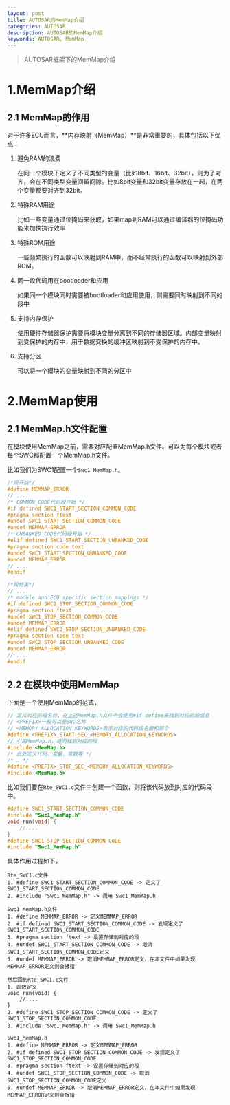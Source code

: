 ```yaml
---
layout: post
title: AUTOSAR的MemMap介绍
categories: AUTOSAR
description: AUTOSAR的MemMap介绍
keywords: AUTOSAR, MemMap
---
```




> AUTOSAR框架下的MemMap介绍

# 1.MemMap介绍

## 2.1 MemMap的作用

对于许多ECU而言，**内存映射（MemMap）**是非常重要的，具体包括以下优点：

1. 避免RAM的浪费

   在同一个模块下定义了不同类型的变量（比如8bit、16bit、32bit），则为了对齐，会在不同类型变量间留间隙。比如8bit变量和32bit变量存放在一起，在两个变量都要对齐到32bit。

2. 特殊RAM用途

   比如一些变量通过位掩码来获取，如果map到RAM可以通过编译器的位掩码功能来加快执行效率

3. 特殊ROM用途

   一些频繁执行的函数可以映射到RAM中，而不经常执行的函数可以映射到外部ROM。

4. 同一段代码用在bootloader和应用

   如果同一个模块同时需要被bootloader和应用使用，则需要同时映射到不同的段中

5. 支持内存保护

   使用硬件存储器保护需要将模块变量分离到不同的存储器区域。内部变量映射到受保护的内存中，用于数据交换的缓冲区映射到不受保护的内存中。

6. 支持分区

   可以将一个模块的变量映射到不同的分区中

# 2.MemMap使用

## 2.1 MemMap.h文件配置

在模块使用MemMap之前，需要对应配置MemMap.h文件。可以为每个模块或者每个SWC都配置一个MemMap.h文件。

比如我们为SWC1配置一个`Swc1_MemMap.h`。

```c
/*段开始*/
#define MEMMAP_ERROR
// ....
/* COMMON_CODE代码段开始 */
#if defined SWC1_START_SECTION_COMMON_CODE
#pragma section ftext
#undef SWC1_START_SECTION_COMMON_CODE
#undef MEMMAP_ERROR
/* UNBANKED_CODE代码段开始 */
#elif defined SWC1_START_SECTION_UNBANKED_CODE
#pragma section code text
#undef SWC1_START_SECTION_UNBANKED_CODE
#undef MEMMAP_ERROR
// ....
#endif

/*段结束*/
// ....
/* module and ECU specific section mappings */
#if defined SWC1_STOP_SECTION_COMMON_CODE
#pragma section ftext
#undef SWC1_STOP_SECTION_COMMON_CODE
#undef MEMMAP_ERROR
#elif defined SWC2_STOP_SECTION_UNBANKED_CODE
#pragma section code text
#undef SWC2_STOP_SECTION_UNBANKED_CODE
#undef MEMMAP_ERROR
// ....
#endif

```

## 2.2 在模块中使用MemMap

下面是一个使用MemMap的范式，

```c
// 定义对应的段名称，在上述MemMap.h文件中会使用#if define来找到对应的段信息
// <PREFIX>一般可以是SWC名称
// <MEMORY_ALLOCATION_KEYWORDS>表示对应的代码段名册和那个
#define <PREFIX>_START_SEC_<MEMORY_ALLOCATION_KEYWORDS>
// 引用MemMap.h，进而找到对应的段
#include <MemMap.h>
/* 此处定义代码、变量、常数等 */
/* … */
#define <PREFIX>_STOP_SEC_<MEMORY_ALLOCATION_KEYWORDS>
#include <MemMap.h>
```

比如我们要在`Rte_SWC1.c`文件中创建一个函数，则将该代码放到对应的代码段中。

```c
#define SWC1_START_SECTION_COMMON_CODE
#include "Swc1_MemMap.h"
void run(void) {
    //....
}
#define SWC1_STOP_SECTION_COMMON_CODE
#include "Swc1_MemMap.h"
```

具体作用过程如下，

```
Rte_SWC1.c文件
1. #define SWC1_START_SECTION_COMMON_CODE -> 定义了 SWC1_START_SECTION_COMMON_CODE
2. #include "Swc1_MemMap.h" -> 调用 Swc1_MemMap.h

Swc1_MemMap.h文件
1. #define MEMMAP_ERROR -> 定义MEMMAP_ERROR
2. #if defined SWC1_START_SECTION_COMMON_CODE -> 发现定义了SWC1_START_SECTION_COMMON_CODE
3. #pragma section ftext -> 设置存储到对应的段
4. #undef SWC1_START_SECTION_COMMON_CODE -> 取消SWC1_START_SECTION_COMMON_CODE定义
5. #undef MEMMAP_ERROR -> 取消MEMMAP_ERROR定义，在本文件中如果发现MEMMAP_ERROR定义则会报错

然后回到Rte_SWC1.c文件
1. 函数定义
void run(void) {
    //....
}
2. #define SWC1_STOP_SECTION_COMMON_CODE -> 定义了 SWC1_STOP_SECTION_COMMON_CODE
3. #include "Swc1_MemMap.h" -> 调用 Swc1_MemMap.h

Swc1_MemMap.h
1. #define MEMMAP_ERROR -> 定义MEMMAP_ERROR
2. #if defined SWC1_STOP_SECTION_COMMON_CODE -> 发现定义了SWC1_STOP_SECTION_COMMON_CODE
3. #pragma section ftext -> 设置存储到对应的段
4. #undef SWC1_STOP_SECTION_COMMON_CODE -> 取消SWC1_STOP_SECTION_COMMON_CODE定义
5. #undef MEMMAP_ERROR -> 取消MEMMAP_ERROR定义，在本文件中如果发现MEMMAP_ERROR定义则会报错
```

